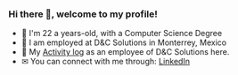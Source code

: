 ### Hi there 👋, welcome to my profile!

- 👤 I'm 22 a years-old, with a Computer Science Degree 
- 💼 I am employed at D&C Solutions in Monterrey, Mexico
- 📄 My [Activity log](https://hpenapp.github.io/DC-Activities-Log/) as an employee of D&C Solutions here.
- ✉ You can connect with me through: [LinkedIn](https://www.linkedin.com/in/hpenap/)

<!--
**hpenapp/hpenapp** is a ✨ _special_ ✨ repository because its `README.md` (this file) appears on your GitHub profile.

Here are some ideas to get you started:

- 🔭 I’m currently working on ...
- 🌱 I’m currently learning ...
- 👯 I’m looking to collaborate on ...
- 🤔 I’m looking for help with ...
- 💬 Ask me about ...
- 📫 How to reach me: ...
- 😄 Pronouns: ...
- ⚡ Fun fact: ...
-->
